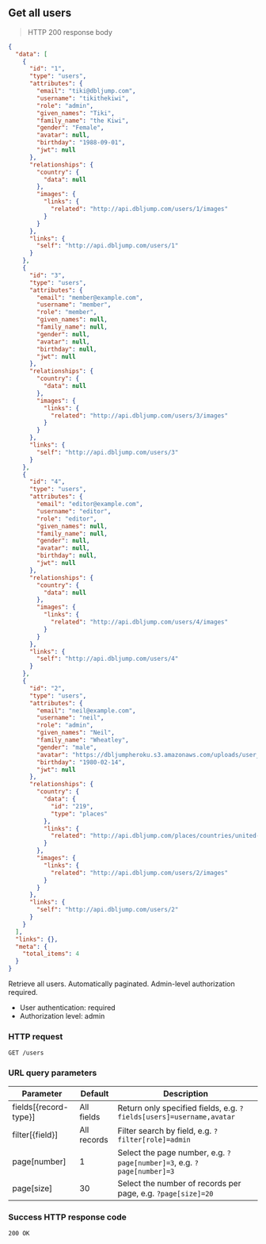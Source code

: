 ## Get all users

> HTTP 200 response body

```JSON
{
  "data": [
    {
      "id": "1",
      "type": "users",
      "attributes": {
        "email": "tiki@dbljump.com",
        "username": "tikithekiwi",
        "role": "admin",
        "given_names": "Tiki",
        "family_name": "the Kiwi",
        "gender": "Female",
        "avatar": null,
        "birthday": "1988-09-01",
        "jwt": null
      },
      "relationships": {
        "country": {
          "data": null
        },
        "images": {
          "links": {
            "related": "http://api.dbljump.com/users/1/images"
          }
        }
      },
      "links": {
        "self": "http://api.dbljump.com/users/1"
      }
    },
    {
      "id": "3",
      "type": "users",
      "attributes": {
        "email": "member@example.com",
        "username": "member",
        "role": "member",
        "given_names": null,
        "family_name": null,
        "gender": null,
        "avatar": null,
        "birthday": null,
        "jwt": null
      },
      "relationships": {
        "country": {
          "data": null
        },
        "images": {
          "links": {
            "related": "http://api.dbljump.com/users/3/images"
          }
        }
      },
      "links": {
        "self": "http://api.dbljump.com/users/3"
      }
    },
    {
      "id": "4",
      "type": "users",
      "attributes": {
        "email": "editor@example.com",
        "username": "editor",
        "role": "editor",
        "given_names": null,
        "family_name": null,
        "gender": null,
        "avatar": null,
        "birthday": null,
        "jwt": null
      },
      "relationships": {
        "country": {
          "data": null
        },
        "images": {
          "links": {
            "related": "http://api.dbljump.com/users/4/images"
          }
        }
      },
      "links": {
        "self": "http://api.dbljump.com/users/4"
      }
    },
    {
      "id": "2",
      "type": "users",
      "attributes": {
        "email": "neil@example.com",
        "username": "neil",
        "role": "admin",
        "given_names": "Neil",
        "family_name": "Wheatley",
        "gender": "male",
        "avatar": "https://dbljumpheroku.s3.amazonaws.com/uploads/user_avatar/2/1703301240.jpg",
        "birthday": "1980-02-14",
        "jwt": null
      },
      "relationships": {
        "country": {
          "data": {
            "id": "219",
            "type": "places"
          },
          "links": {
            "related": "http://api.dbljump.com/places/countries/united-kingdom"
          }
        },
        "images": {
          "links": {
            "related": "http://api.dbljump.com/users/2/images"
          }
        }
      },
      "links": {
        "self": "http://api.dbljump.com/users/2"
      }
    }
  ],
  "links": {},
  "meta": {
    "total_items": 4
  }
}
```

Retrieve all users. Automatically paginated. Admin-level authorization required.

* User authentication: required
* Authorization level: admin

### HTTP request

`GET /users`

### URL query parameters

Parameter | Default | Description
--------- | ------- | -----------
fields[{record-type}] | All fields | Return only specified fields, e.g. `?fields[users]=username,avatar`
filter[{field}] | All records | Filter search by field, e.g. `?filter[role]=admin`
page[number] | 1 | Select the page number, e.g. `?page[number]=3`, e.g. `?page[number]=3`
page[size] | 30 | Select the number of records per page, e.g. `?page[size]=20`

### Success HTTP response code

`200 OK`
